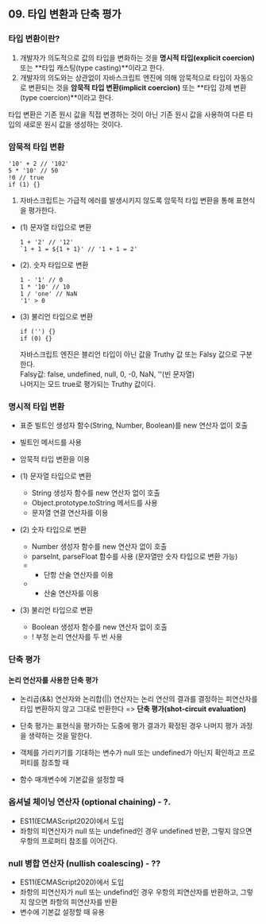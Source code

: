 ## 09. 타입 변환과 단축 평가

### 타입 변환이란?
1. 개발자가 의도적으로 값의 타입을 변화하는 것을 **명시적 타입(explicit coercion)** 또는 **타입 캐스팅(type casting)**이라고 한다.
2. 개발자의 의도와는 상관없이 자바스크립트 엔진에 의해 암묵적으로 타입이 자동으로 변환되는 것을 **암묵적 타입 변환(implicit coercion)** 또는 **타입 강제 변환(type coercion)**이라고 한다.

타입 변환은 기존 원시 값을 직접 변경하는 것이 아닌 기존 원시 값을 사용하여 다른 타입의 새로운 원시 값을 생성하는 것이다.

### 암묵적 타입 변환
```
'10' + 2 // '102'
5 * '10' // 50
!0 // true
if (1) {} 
```

1. 자바스크립트는 가급적 에러를 발생시키지 않도록 암묵적 타입 변환을 통해 표현식을 평가한다.

-  (1) 문자열 타입으로 변환

	```
	1 + '2' // '12'
	`1 + 1 = ${1 + 1}' // '1 + 1 = 2'
	```
- (2). 숫자 타입으로 변환
	
	```
	1 - '1' // 0
	1 * '10' // 10
	1 / 'one' // NaN
	'1' > 0
	```
- (3) 불리언 타입으로 변환

	```
	if ('') {}
	if (0) {}
	```
	자바스크립트 엔진은 블리언 타입이 아닌 값을 Truthy 값 또는 Falsy 값으로 구분한다.<br/>
	Falsy값: false, undefined, null, 0, -0, NaN, ''(빈 문자열)<br/>
	나머지는 모드 true로 평가되는 Truthy 값이다.

### 명시적 타입 변환
 - 표준 빌트인 생성자 함수(String, Number, Boolean)를 new 연산자 없이 호출
 - 빌트인 메서드를 사용
 - 암묵적 타입 변환을 이용

 - (1) 문자열 타입으로 변환
 	- String 생성자 함수를 new 연산자 없이 호출
 	- Object.prototype.toString 메서드를 사용
 	- 문자열 연결 연산자를 이용

 - (2) 숫자 타입으로 변환
 	- Number 생성자 함수를 new 연산자 없이 호출
 	- parseInt, parseFloat 함수를 사용 (문자열만 숫자 타입으로 변환 가능)
 	- + 단항 산술 연산자를 이용
 	- * 산술 연산자를 이용

- (3) 불리언 타입으로 변환
	- Boolean 생성자 함수를 new 연산자 없이 호출
	- ! 부정 논리 연산자를 두 번 사용

### 단축 평가
#### 논리 연산자를 사용한 단축 평가
- 논리곱(&&) 연산자와 논리합(||) 연산자는 논리 연산의 결과를 결정하는 피연산자를 타입 변환하지 않고 그대로 반환한다 => **단축 평가(shot-circuit evaluation)** 
- 단축 평가는 표현식을 평가하는 도중에 평가 결과가 확정된 경우 나머지 평가 과정을 생략하는 것을 말한다.

- 객체를 가리키기를 기대하는 변수가 null 또는 undefined가 아닌지 확인하고 프로퍼티를 참조할 때
- 함수 매개변수에 기본값을 설정할 때

### 옵셔널 체이닝 연산자 (optional chaining) - ?.
 - ES11(ECMAScript2020)에서 도입
 - 좌항의 피연산자가 null 또는 undefined인 경우 undefined 반환, 그렇지 않으면 우항의 프로퍼티 참조를 이어간다.

### null 병합 연산자 (nullish coalescing) - ??
- ES11(ECMAScript2020)에서 도입
- 좌항의 피연산자가 null 또는 undefind인 경우 우항의 피연산자를 반환하고, 그렇지 않으면 좌항의 피연산자를 반환
- 변수에 기본값 설정할 때 유용
	